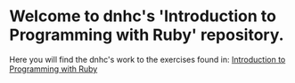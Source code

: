 # Welcome to dnhc's 'Introduction to Programming with Ruby' repository.
Here you will find the dnhc's work to the exercises found in:
[Introduction to Programming with Ruby](https://launchschool.com/books/ruby)
